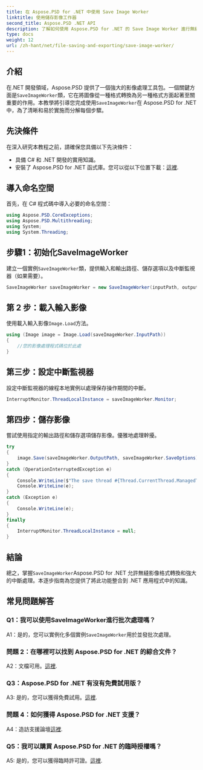 ```yaml
---
title: 在 Aspose.PSD for .NET 中使用 Save Image Worker
linktitle: 使用儲存影像工作器
second_title: Aspose.PSD .NET API
description: 了解如何使用 Aspose.PSD for .NET 的 Save Image Worker 進行無縫影像格式轉換和中斷處理。
type: docs
weight: 12
url: /zh-hant/net/file-saving-and-exporting/save-image-worker/
---
```

## 介紹

在.NET 開發領域，Aspose.PSD 提供了一個強大的影像處理工具包。一個關鍵方面是`SaveImageWorker`類，它在將圖像從一種格式轉換為另一種格式方面起著至關重要的作用。本教學將引導您完成使用`SaveImageWorker`在 Aspose.PSD for .NET 中，為了清晰和易於實施而分解每個步驟。

## 先決條件

在深入研究本教程之前，請確保您具備以下先決條件：

- 具備 C# 和 .NET 開發的實用知識。
- 安裝了 Aspose.PSD for .NET 函式庫。您可以從以下位置下載：[這裡](https://releases.aspose.com/psd/net/).

## 導入命名空間

首先，在 C# 程式碼中導入必要的命名空間：

```csharp
using Aspose.PSD.CoreExceptions;
using Aspose.PSD.Multithreading;
using System;
using System.Threading;
```

## 步驟1：初始化SaveImageWorker

建立一個實例`SaveImageWorker`類，提供輸入和輸出路徑、儲存選項以及中斷監視器（如果需要）。

```csharp
SaveImageWorker saveImageWorker = new SaveImageWorker(inputPath, outputPath, saveOptions, monitor);
```

## 第 2 步：載入輸入影像

使用載入輸入影像`Image.Load`方法。

```csharp
using (Image image = Image.Load(saveImageWorker.InputPath))
{
    //您的影像處理程式碼位於此處
}
```

## 第三步：設定中斷監視器

設定中斷監視器的線程本地實例以處理保存操作期間的中斷。

```csharp
InterruptMonitor.ThreadLocalInstance = saveImageWorker.Monitor;
```

## 第四步：儲存影像

嘗試使用指定的輸出路徑和儲存選項儲存影像。優雅地處理幹擾。

```csharp
try
{
    image.Save(saveImageWorker.OutputPath, saveImageWorker.SaveOptions);
}
catch (OperationInterruptedException e)
{
    Console.WriteLine($"The save thread #{Thread.CurrentThread.ManagedThreadId} finishes at {DateTime.Now}");
    Console.WriteLine(e);
}
catch (Exception e)
{
    Console.WriteLine(e);
}
finally
{
    InterruptMonitor.ThreadLocalInstance = null;
}
```

## 結論

總之，掌握`SaveImageWorker`Aspose.PSD for .NET 允許無縫影像格式轉換和強大的中斷處理。本逐步指南為您提供了將此功能整合到 .NET 應用程式中的知識。

## 常見問題解答

### Q1：我可以使用SaveImageWorker進行批次處理嗎？

 A1：是的，您可以實例化多個實例`SaveImageWorker`用於並發批次處理。

### 問題 2：在哪裡可以找到 Aspose.PSD for .NET 的綜合文件？

A2：文檔可用。[這裡](https://reference.aspose.com/psd/net/).

### Q3：Aspose.PSD for .NET 有沒有免費試用版？

 A3: 是的，您可以獲得免費試用。[這裡](https://releases.aspose.com/).

### 問題 4：如何獲得 Aspose.PSD for .NET 支援？

 A4：造訪支援論壇[這裡](https://forum.aspose.com/c/psd/34).

### Q5：我可以購買 Aspose.PSD for .NET 的臨時授權嗎？

 A5: 是的，您可以獲得臨時許可證。[這裡](https://purchase.aspose.com/temporary-license/).